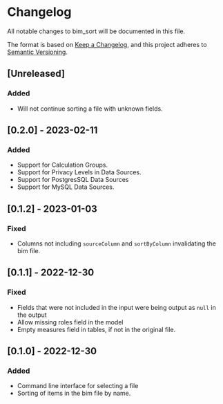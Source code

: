 # Changelog

All notable changes to bim_sort will be documented in this file.

The format is based on [Keep a Changelog](https://keepachangelog.com/en/1.0.0/),
and this project adheres to [Semantic Versioning](https://semver.org/spec/v2.0.0.html).

## [Unreleased]
### Added
- Will not continue sorting a file with unknown fields.


## [0.2.0] - 2023-02-11
### Added
- Support for Calculation Groups.
- Support for Privacy Levels in Data Sources.
- Support for PostgresSQL Data Sources
- Support for MySQL Data Sources.


## [0.1.2] - 2023-01-03
### Fixed
- Columns not including `sourceColumn` and `sortByColumn` invalidating the bim file.

## [0.1.1] - 2022-12-30
### Fixed
- Fields that were not included in the input were being output as `null` in the output
- Allow missing roles field in the model
- Empty measures field in tables, if not in the original file.

## [0.1.0] - 2022-12-30
### Added
- Command line interface for selecting a file
- Sorting of items in the bim file by name.